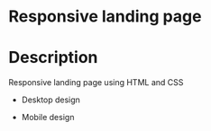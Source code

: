 # Responsive landing page

# Description 

Responsive landing page using HTML and CSS

* Desktop design

* Mobile design

